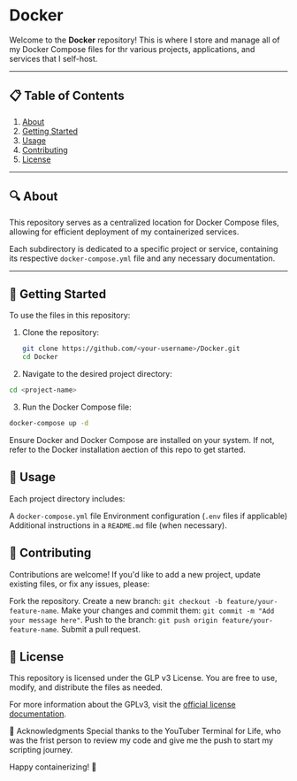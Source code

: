 # Docker

Welcome to the **Docker** repository! This is where I store and manage all of my Docker Compose files for thr various projects, applications, and services that I self-host.

---

## 📋 Table of Contents

1. [About](#about)
2. [Getting Started](#getting-started)
3. [Usage](#usage)
4. [Contributing](#contributing)
5. [License](#license)

---

## 🔍 About

This repository serves as a centralized location for Docker Compose files, allowing for efficient deployment of my containerized services.

Each subdirectory is dedicated to a specific project or service, containing its respective `docker-compose.yml` file and any necessary documentation.

---

## 🚀 Getting Started

To use the files in this repository:

1. Clone the repository:
   ```bash
   git clone https://github.com/<your-username>/Docker.git
   cd Docker

2. Navigate to the desired project directory:
```bash
cd <project-name>
```

3. Run the Docker Compose file:
```bash
docker-compose up -d
```
Ensure Docker and Docker Compose are installed on your system. If not, refer to the Docker installation aection of this repo to get started.

## 📂 Usage
Each project directory includes:

A `docker-compose.yml` file
Environment configuration (`.env` files if applicable)
Additional instructions in a `README.md` file (when necessary). 

## 🤝 Contributing
Contributions are welcome! If you'd like to add a new project, update existing files, or fix any issues, please:

Fork the repository.
Create a new branch: `git checkout -b feature/your-feature-name`.
Make your changes and commit them: `git commit -m "Add your message here"`.
Push to the branch: `git push origin feature/your-feature-name`.
Submit a pull request.

## 📜 License
This repository is licensed under the GLP v3 License. You are free to use, modify, and distribute the files as needed.

For more information about the GPLv3, visit the [official license documentation](https://www.gnu.org/licenses/gpl-3.0.en.html).


🌟 Acknowledgments
Special thanks to the YouTuber Terminal for Life, who was the frist person to review my code and give me the push to start my scripting journey. 

Happy containerizing! 🚢
